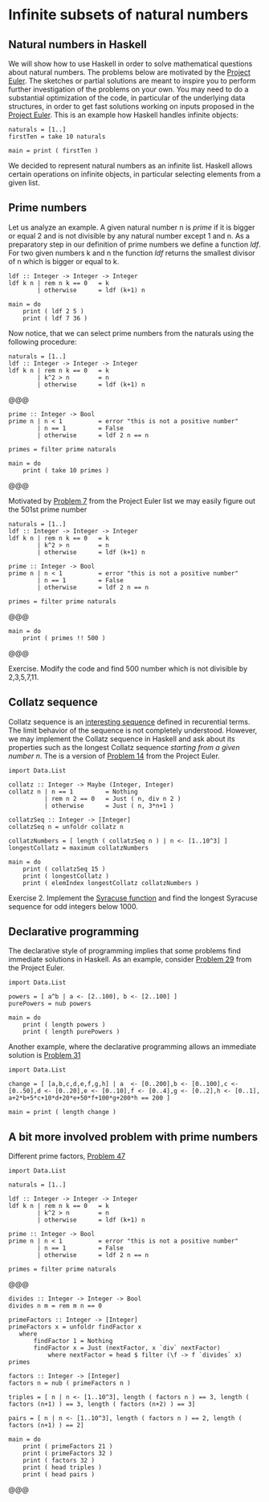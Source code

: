 # Infinite subsets of natural numbers

## Natural numbers in Haskell

We will show how to use Haskell in order to solve mathematical questions about natural numbers. The problems below are motivated by the [Project Euler](http://projecteuler.net/). The sketches or partial solutions are meant to inspire you to perform further investigation of the problems on your own. You may need to do a substantial optimization of the code, in particular of the underlying data structures, in order to get fast solutions working on inputs proposed in the [Project Euler](http://projecteuler.net/).
This is an example how Haskell handles infinite objects:

``` active haskell
naturals = [1..]
firstTen = take 10 naturals

main = print ( firstTen )
```

We decided to represent natural numbers as an infinite list.
Haskell allows certain operations on infinite objects, in particular selecting elements from a given list.

## Prime numbers

Let us analyze an example. A given natural number n is _prime_ if it is bigger or equal 2 and is not divisible by any natural number except 1 and n. 
As a preparatory step in our definition of prime numbers we define a function _ldf_. For two given numbers k and n  the function _ldf_ returns the smallest divisor of n which is bigger or equal to k.

``` active haskell
ldf :: Integer -> Integer -> Integer
ldf k n | rem n k == 0   = k
        | otherwise      = ldf (k+1) n

main = do
    print ( ldf 2 5 )
    print ( ldf 7 36 )
```

Now notice, that we can select prime numbers from the naturals using the following procedure:

``` active haskell
naturals = [1..]
ldf :: Integer -> Integer -> Integer
ldf k n | rem n k == 0   = k
        | k^2 > n        = n
        | otherwise      = ldf (k+1) n
```


@@@
```
prime :: Integer -> Bool
prime n | n < 1          = error "this is not a positive number"
        | n == 1         = False
        | otherwise      = ldf 2 n == n
       
primes = filter prime naturals

main = do 
    print ( take 10 primes )
```
@@@

Motivated by [Problem 7](http://projecteuler.net/problem=7) from the Project Euler list we may easily figure out the 501st prime number

``` active haskell
naturals = [1..]
ldf :: Integer -> Integer -> Integer
ldf k n | rem n k == 0   = k
        | k^2 > n        = n
        | otherwise      = ldf (k+1) n

prime :: Integer -> Bool
prime n | n < 1          = error "this is not a positive number"
        | n == 1         = False
        | otherwise      = ldf 2 n == n

primes = filter prime naturals
```

@@@
```
main = do 
    print ( primes !! 500 )
```
@@@


Exercise. Modify the code and find 500 number which is not divisible by 2,3,5,7,11.

## Collatz sequence

Collatz sequence is an [interesting sequence](http://en.wikipedia.org/wiki/Collatz_conjecture) defined in recurential terms. The limit behavior of the sequence is not completely understood. However, we may implement the Collatz sequence in Haskell and ask about its properties such as the longest Collatz sequence _starting from a given number n_. The is a version of [Problem 14](http://projecteuler.net/problem=14) from the Project Euler. 

``` active haskell
import Data.List

collatz :: Integer -> Maybe (Integer, Integer) 
collatz n | n == 1         = Nothing
          | rem n 2 == 0   = Just ( n, div n 2 )    
          | otherwise      = Just ( n, 3*n+1 )
                 
collatzSeq :: Integer -> [Integer]
collatzSeq n = unfoldr collatz n
 
collatzNumbers = [ length ( collatzSeq n ) | n <- [1..10^3] ]
longestCollatz = maximum collatzNumbers

main = do 
    print ( collatzSeq 15 )
    print ( longestCollatz )
    print ( elemIndex longestCollatz collatzNumbers )
```

Exercise 2. Implement the [Syracuse function](http://en.wikipedia.org/w/index.php?title=Collatz_conjecture&action=edit&section=25) and find the longest Syracuse sequence for odd integers below 1000. 

## Declarative programming 

The declarative style of programming implies that some problems find immediate solutions in Haskell. As an example, consider [Problem 29](http://projecteuler.net/problem=29) from the Project Euler. 


``` active haskell
import Data.List

powers = [ a^b | a <- [2..100], b <- [2..100] ]
purePowers = nub powers

main = do 
    print ( length powers )
    print ( length purePowers )
```

Another example, where the declarative programming allows an immediate solution is
[Problem 31](http://projecteuler.net/problem=31)

``` active haskell
import Data.List

change = [ [a,b,c,d,e,f,g,h] | a  <- [0..200],b <- [0..100],c <- [0..50],d <- [0..20],e <- [0..10],f <- [0..4],g <- [0..2],h <- [0..1], a+2*b+5*c+10*d+20*e+50*f+100*g+200*h == 200 ]

main = print ( length change )
```

## A bit more involved problem with prime numbers

Different prime factors, [Problem 47](http://projecteuler.net/problem=47)

``` active haskell
import Data.List

naturals = [1..]

ldf :: Integer -> Integer -> Integer
ldf k n | rem n k == 0   = k
        | k^2 > n        = n
        | otherwise      = ldf (k+1) n

prime :: Integer -> Bool
prime n | n < 1          = error "this is not a positive number"
        | n == 1         = False
        | otherwise      = ldf 2 n == n
       
primes = filter prime naturals
```

@@@
```
divides :: Integer -> Integer -> Bool
divides n m = rem m n == 0

primeFactors :: Integer -> [Integer]
primeFactors x = unfoldr findFactor x
   where
       findFactor 1 = Nothing
       findFactor x = Just (nextFactor, x `div` nextFactor)
           where nextFactor = head $ filter (\f -> f `divides` x) primes

factors :: Integer -> [Integer]
factors n = nub ( primeFactors n ) 

triples = [ n | n <- [1..10^3], length ( factors n ) == 3, length ( factors (n+1) ) == 3, length ( factors (n+2) ) == 3]

pairs = [ n | n <- [1..10^3], length ( factors n ) == 2, length ( factors (n+1) ) == 2]

main = do
    print ( primeFactors 21 )
    print ( primeFactors 32 )
    print ( factors 32 )
    print ( head triples )
    print ( head pairs )
```
@@@